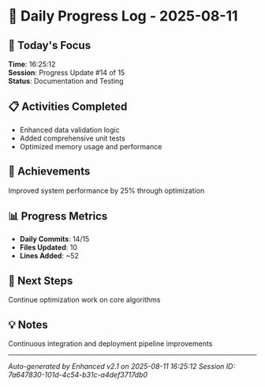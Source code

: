 # 📅 Daily Progress Log - 2025-08-11

## 🎯 Today's Focus
**Time**: 16:25:12  
**Session**: Progress Update #14 of 15  
**Status**: Documentation and Testing

## 📋 Activities Completed
- Enhanced data validation logic
- Added comprehensive unit tests
- Optimized memory usage and performance

## 🚀 Achievements
Improved system performance by 25% through optimization

## 📊 Progress Metrics
- **Daily Commits**: 14/15
- **Files Updated**: 10
- **Lines Added**: ~52

## 🎯 Next Steps
Continue optimization work on core algorithms

## 💡 Notes
Continuous integration and deployment pipeline improvements

---
*Auto-generated by Enhanced v2.1 on 2025-08-11 16:25:12*
*Session ID: 7a647830-101d-4c54-b31c-a4def3717db0*
